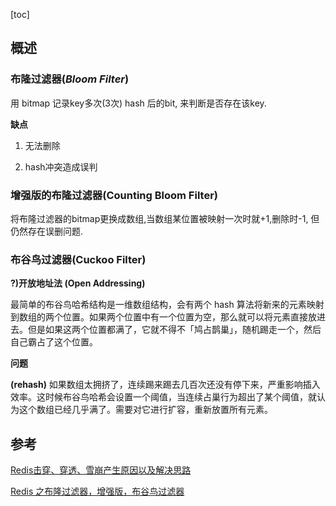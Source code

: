 [toc]

## 概述

### 布隆过滤器(*Bloom Filter*)

用 bitmap 记录key多次(3次) hash 后的bit, 来判断是否存在该key.

**缺点**

1. 无法删除

2. hash冲突造成误判



### 增强版的布隆过滤器(Counting Bloom Filter)

将布隆过滤器的bitmap更换成数组,当数组某位置被映射一次时就+1,删除时-1, 
但仍然存在误删问题.

### 布谷鸟过滤器(Cuckoo Filter)

**?)开放地址法 (Open Addressing)**

最简单的布谷鸟哈希结构是一维数组结构，会有两个 hash 算法将新来的元素映射到数组的两个位置。如果两个位置中有一个位置为空，那么就可以将元素直接放进去。但是如果这两个位置都满了，它就不得不「鸠占鹊巢」，随机踢走一个，然后自己霸占了这个位置。

**问题**

**(rehash)**
如果数组太拥挤了，连续踢来踢去几百次还没有停下来，严重影响插入效率。这时候布谷鸟哈希会设置一个阈值，当连续占巢行为超出了某个阈值，就认为这个数组已经几乎满了。需要对它进行扩容，重新放置所有元素。



## 参考

[Redis击穿、穿透、雪崩产生原因以及解决思路](https://objcoding.com/2021/11/28/redis/)

[Redis 之布隆过滤器，增强版，布谷鸟过滤器](https://www.cnblogs.com/Chary/p/15682276.html)